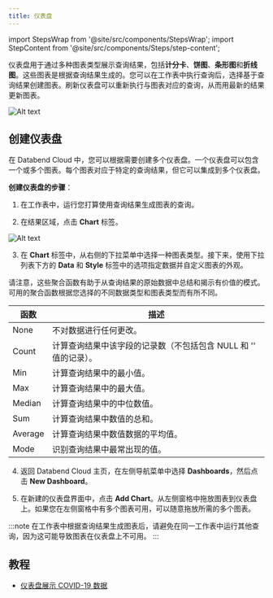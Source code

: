 ```yaml
---
title: 仪表盘
---
```

import StepsWrap from '@site/src/components/StepsWrap';
import StepContent from '@site/src/components/Steps/step-content';

仪表盘用于通过多种图表类型展示查询结果，包括**计分卡**、**饼图**、**条形图**和**折线图**。这些图表是根据查询结果生成的。您可以在工作表中执行查询后，选择基于查询结果创建图表。刷新仪表盘可以重新执行与图表对应的查询，从而用最新的结果更新图表。

![Alt text](@site/static/img/documents/dashboard/dashboard.png)

## 创建仪表盘

在 Databend Cloud 中，您可以根据需要创建多个仪表盘。一个仪表盘可以包含一个或多个图表。每个图表对应于特定的查询结果，但它可以集成到多个仪表盘。

**创建仪表盘的步骤**：

1. 在工作表中，运行您打算使用查询结果生成图表的查询。

2. 在结果区域，点击 **Chart** 标签。

![Alt text](@site/static/img/documents/dashboard/chart-btn.png)

3. 在 **Chart** 标签中，从右侧的下拉菜单中选择一种图表类型。接下来，使用下拉列表下方的 **Data** 和 **Style** 标签中的选项指定数据并自定义图表的外观。

请注意，这些聚合函数有助于从查询结果的原始数据中总结和揭示有价值的模式。可用的聚合函数根据您选择的不同数据类型和图表类型而有所不同。

| 函数                 | 描述                                                         |
|----------------------|--------------------------------------------------------------|
| None                 | 不对数据进行任何更改。                                       |
| Count                | 计算查询结果中该字段的记录数（不包括包含 NULL 和 '' 值的记录）。 |
| Min                  | 计算查询结果中的最小值。                                     |
| Max                  | 计算查询结果中的最大值。                                     |
| Median               | 计算查询结果中的中位数值。                                   |
| Sum                  | 计算查询结果中数值的总和。                                   |
| Average              | 计算查询结果中数值数据的平均值。                             |
| Mode                 | 识别查询结果中最常出现的值。                                 |

4. 返回 Databend Cloud 主页，在左侧导航菜单中选择 **Dashboards**，然后点击 **New Dashboard**。

5. 在新建的仪表盘界面中，点击 **Add Chart**。从左侧窗格中拖放图表到仪表盘上。如果您在左侧窗格中有多个图表可用，可以随意拖放所需的多个图表。

:::note
在工作表中根据查询结果生成图表后，请避免在同一工作表中运行其他查询，因为这可能导致图表在仪表盘上不可用。
:::

## 教程

- [仪表盘展示 COVID-19 数据](/tutorials/databend-cloud/dashboard)